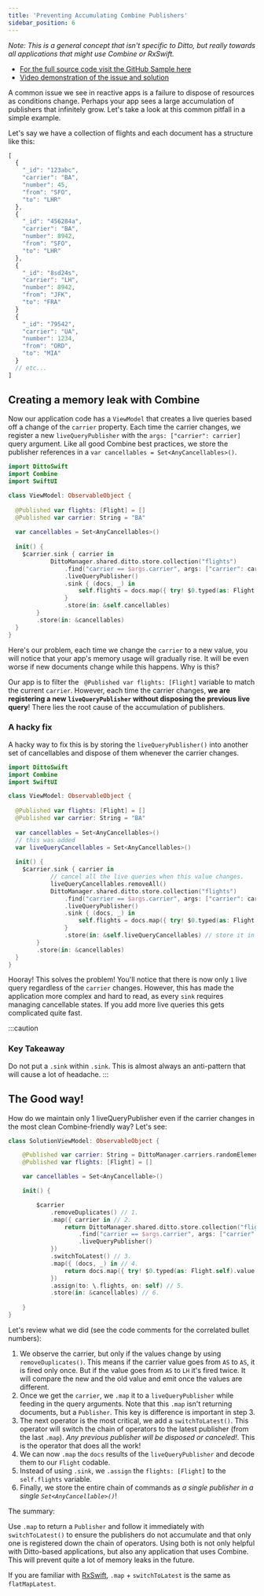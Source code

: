 ```yaml
---
title: 'Preventing Accumulating Combine Publishers'
sidebar_position: 6
---
```


_Note: This is a general concept that isn't specific to Ditto, but really towards all applications that might use Combine or RxSwift._

* [For the full source code visit the GitHub Sample here](https://github.com/getditto/samples/tree/master/combine-switchtolatest)
* [Video demonstration of the issue and solution](https://www.loom.com/share/40e110dfecf54fcbbeb6c4e69537c055)

A common issue we see in reactive apps is a failure to dispose of resources as conditions change. Perhaps your app sees a large accumulation of publishers that infinitely grow. Let's take a look at this common pitfall in a simple example. 

Let's say we have a collection of flights and each document has a structure like this:

```js
[
  {
    "_id": "123abc",
    "carrier": "BA",
    "number": 45,
    "from": "SFO",
    "to": "LHR"
  },
  {
    "_id": "456284a",
    "carrier": "BA",
    "number": 8942,
    "from": "SFO",
    "to": "LHR"
  },
  {
    "_id": "8sd24s",
    "carrier": "LH",
    "number": 8942,
    "from": "JFK",
    "to": "FRA"
  }
  {
    "_id": "79542",
    "carrier": "UA",
    "number": 1234,
    "from": "ORD",
    "to": "MIA"
  }
  // etc...
]
```

## Creating a memory leak with Combine

Now our application code has a `ViewModel` that creates a live queries based off a change of the `carrier` property. Each time the carrier changes, we register a new `liveQueryPublisher` with the `args: ["carrier": carrier]` query argument. Like all good Combine best practices, we store the publisher references in a `var cancellables = Set<AnyCancellables>()`.

```swift
import DittoSwift
import Combine
import SwiftUI

class ViewModel: ObservableObject {
  
  @Published var flights: [Flight] = []
  @Published var carrier: String = "BA"
  
  var cancellables = Set<AnyCancellables>()
  
  init() {
    $carrier.sink { carrier in
            DittoManager.shared.ditto.store.collection("flights")
                .find("carrier == $args.carrier", args: ["carrier": carrier])
                .liveQueryPublisher()
                .sink { (docs, _) in
                    self.flights = docs.map({ try! $0.typed(as: Flight.self).value })
                }
                .store(in: &self.cancellables)
        }
        .store(in: &cancellables)
  }
}
```

Here's our problem, each time we change the `carrier` to a new value, you will notice that your app's memory usage will gradually rise. It will be even worse if new documents change while this happens. Why is this?

Our app is to filter the ` @Published var flights: [Flight]` variable to match the current `carrier`. However, each time the carrier changes, __we are registering a new `liveQueryPublisher` without disposing the previous live query__! There lies the root cause of the accumulation of publishers. 

### A hacky fix

A hacky way to fix this is by storing the `liveQueryPublisher()` into another set of cancellables and dispose of them whenever the carrier changes. 

```swift
import DittoSwift
import Combine
import SwiftUI

class ViewModel: ObservableObject {
  
  @Published var flights: [Flight] = []
  @Published var carrier: String = "BA"
  
  var cancellables = Set<AnyCancellables>()
  // this was added
  var liveQueryCancellables = Set<AnyCancellables>()
  
  init() {
    $carrier.sink { carrier in
            // cancel all the live queries when this value changes. 
            liveQueryCancellables.removeAll()
            DittoManager.shared.ditto.store.collection("flights")
                .find("carrier == $args.carrier", args: ["carrier": carrier])
                .liveQueryPublisher()
                .sink { (docs, _) in
                    self.flights = docs.map({ try! $0.typed(as: Flight.self).value })
                }
                .store(in: &self.liveQueryCancellables) // store it in another set of cancellables
        }
        .store(in: &cancellables)
  }
}
```

Hooray! This solves the problem! You'll notice that there is now only `1` live query regardless of the `carrier` changes. However, this has made the application more complex and hard to read, as every `sink` requires managing cancellable states. If you add more live queries this gets complicated quite fast. 

:::caution 
### Key Takeaway
Do not put a `.sink` within `.sink`. This is almost always an anti-pattern that will cause a lot of headache. 
:::

## The Good way!

How do we maintain only 1 liveQueryPublisher even if the carrier changes in the most clean Combine-friendly way? Let's see:

```swift
class SolutionViewModel: ObservableObject {

    @Published var carrier: String = DittoManager.carriers.randomElement()!
    @Published var flights: [Flight] = []

    var cancellables = Set<AnyCancellable>()

    init() {

        $carrier
            .removeDuplicates() // 1. 
            .map({ carrier in // 2.
                return DittoManager.shared.ditto.store.collection("flights")
                    .find("carrier == $args.carrier", args: ["carrier": carrier])
                    .liveQueryPublisher()
            })
            .switchToLatest() // 3.
            .map({ (docs, _) in // 4.
                return docs.map({ try! $0.typed(as: Flight.self).value })
            })
            .assign(to: \.flights, on: self) // 5. 
            .store(in: &cancellables) // 6. 
        
    }
}
```

Let's review what we did (see the code comments for the correlated bullet numbers):

1. We observe the carrier, but only if the values change by using `removeDuplicates()`. This means if the carrier value goes from `AS` to `AS`, it is fired only once. But if the value goes from `AS` to `LH` it's fired twice. It will compare the new and the old value and emit once the values are different. 
2. Once we get the `carrier`, we `.map` it to a `liveQueryPublisher` while feeding in the query arguments. Note that this `.map` isn't returning documents, but a `Publisher`. This key is difference is important in step 3. 
3. The next operator is the most critical, we add a `switchToLatest()`. This operator will switch the chain of operators to the latest publisher (from the last `.map`). _Any previous publisher will be disposed or canceled!_. This is the operator that does all the work! 
4. We can now `.map` the `docs` results of the `liveQueryPublisher` and decode them to our `Flight` codable. 
5. Instead of using `.sink`, we `.assign` the `flights: [Flight]` to the `self.flights` variable. 
6. Finally, we store the entire chain of commands as _a single publisher in a single `Set<AnyCancellable>()`_! 

The summary:

Use `.map` to return a `Publisher` and follow it immediately with `switchToLatest()` to ensure the publishers do not accumulate and that only one is registered down the chain of operators. Using both is not only helpful with Ditto-based applications, but also any application that uses Combine. This will prevent quite a lot of memory leaks in the future. 

If you are familiar with [RxSwift](https://github.com/ReactiveX/RxSwift), `.map` + `switchToLatest` is the same as `flatMapLatest`.
